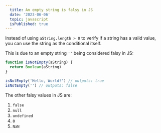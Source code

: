 ```yaml
---
  title: An empty string is falsy in JS
  date: '2023-06-06'
  topic: javascript
  isPublished: true
---
```


Instead of using `aString.length > 0` to verify if a string has a valid value, you can use the string as the conditional itself. 

This is due to an empty string `''` being considered falsy in JS:

```javascript showLineNumbers
function isNotEmpty(aString) {
  return Boolean(aString)
}

isNotEmpty('Hello, World!') // outputs: true
isNotEmpty('') // outputs: false
```

The other falsy values in JS are:
1. `false`
2. `null`
3. `undefined`
4. `0`
5. `NaN`